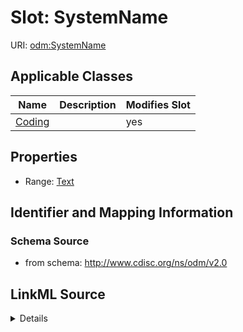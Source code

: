 # Slot: SystemName

URI: [odm:SystemName](http://www.cdisc.org/ns/odm/v2.0/SystemName)



<!-- no inheritance hierarchy -->




## Applicable Classes

| Name | Description | Modifies Slot |
| --- | --- | --- |
[Coding](Coding.md) |  |  yes  |







## Properties

* Range: [Text](Text.md)





## Identifier and Mapping Information







### Schema Source


* from schema: http://www.cdisc.org/ns/odm/v2.0




## LinkML Source

<details>
```yaml
name: SystemName
from_schema: http://www.cdisc.org/ns/odm/v2.0
rank: 1000
alias: SystemName
domain_of:
- Coding
range: text

```
</details>
